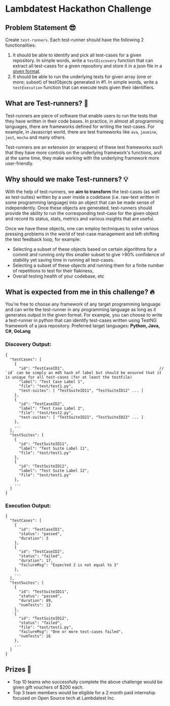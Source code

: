 # Lambdatest Hackathon Challenge

## Problem Statement 😎
Create `test-runners`. Each test-runner should have the following 2 functionalities:
1. It should be able to identify and pick all test-cases for a given repository. In simple words, write a `testDiscovery` function that can extract all test-cases for a given repository and store it in a json file in a [given format](#discovery-output).
2. It should be able to run the underlying tests for given array (one or more; subset) of testObjects generated in #1. In simple words, write a `testExecution` function that can execute tests given their identifiers.

## What are Test-runners? 📖 
Test-runners are piece of software that enable users to run the tests that they have written in their code bases. In practice, in almost all programming languages, there are frameworks defined for writing the test-cases. For example, in Javascript world, there are test frameworks like `ava`, `jasmine`, `jest`, `mocha` and many others. 
<br/>

Test-runners are an extension (or wrappers) of these test frameworks such that they have more controls on the underlying framework's functions, and at the same time, they make working with the underlying framework more user-friendly.

## Why should we make Test-runners? 💡
With the help of test-runners, we **aim to transform** the test-cases (as well as test-suites) written by a user inside a codebase (i.e. raw-text written in some programming language) into an object that can be made sense of independently. Once these objects are generated, test-runners should provide the ability to run the corresponding test-case for the given object and record its status, stats, metrics and various insights that are useful. 
<br/>

Once we have these objects, one can employ techniques to solve various pressing problems in the world of test-case management and left-shifting the test feedback loop, for example:
- Selecting a subset of these objects based on certain algorithms for a commit and running only this smaller subset to give >90% confidence of stability yet saving time in running all test-cases.
- Selecting a subset of these objects and running them for a finite number of repetitions to test for their flakiness,
- Overall testing health of your codebase, etc

## What is expected from me in this challenge? 🔥 
You're free to choose any framework of any target programming language and can write the test-runner in any programming language as long as it generates output in the given format. For example, you can choose to write a test-runner in python that can identify test-cases written using TestNG framework of a java repository. Preferred target languages: **Python, Java, C#, GoLang**


### Discovery Output:
```
{
  "testCases": [
    {
      "id": "TestCaseID1",                                          // `id` can be simply an md5 hash of label but should be ensured that it is unique for all test-cases (for at least the testFile)
      "label": "Test Case Label 1",
      "file": "test/test1.py",
      "test-suites": [ "TestSuiteID11", "TestSuiteID12" ... ]
    },
    {
      "id": "TestCaseID2",
      "label": "Test Case Label 2",
      "file": "test/test2.py",
      "test-suites": [ "TestSuiteID21", "TestSuiteID22" ... ]
    },
    ...
  ],
  "testSuites": [
    {
      "id": "TestSuiteID11",
      "label": "Test Suite Label 11",
      "file": "test/test1.py"
    },
    {
      "id": "TestSuiteID12",
      "label": "Test Suite Label 12",
      "file": "test/test1.py"
    },
    ...
  ]
}
```

### Execution Output:
```
{
  "testCases": [
    {
      "id": "TestCaseID1",
      "status": "passed",
      "duration": 3
    },
    {
      "id": "TestCaseID2",
      "status": "failed",
      "duration": 17,
      "failureMsg": "Expected 2 is not equal to 3"
    },
    ...
  ],
  "testSuites": [
    {
      "id": "TestSuiteID11",
      "status": "passed",
      "duration": 89,
      "numTests": 12
    },
    {
      "id": "TestSuiteID12",
      "status": "failed",
      "file": "test/test1.py",
      "failureMsg": "One or more test-cases failed",
      "numTests": 16
    },
    ...
  ]
}
```

## Prizes 🥳
- Top 10 teams who successfully complete the above challenge would be given gift vouchers of $200 each. 
- Top 3 team members would be eligible for a 2 month paid internship focused on Open Source tech at Lambdatest Inc.

